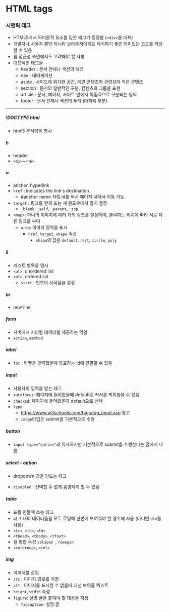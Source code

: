 # HTML tags

### 시맨틱 태그

- HTML5에서 의미론적 요소를 담은 태그가 등장함 (`<div>`를 대체)
- 개발자나 사용자 뿐만 아니라 브라우저에게도 해석하기 좋은 의미있는 코드를 작성할 수 있음
- 웹 접근성 측면에서도 고려해야 할 사항
- 대표적인 태그들
  - header : 문서 전체나 섹션의 헤더
  - nav : 내비게이션
  - aside : 사이드에 위치한 공간, 메인 콘텐츠와 관련성이 적은 콘텐츠
  - section : 문서의 일반적인 구분, 컨텐츠의 그룹을 표현
  - article : 문서, 페이지, 사이트 안에서 독립적으로 구분되는 영역
  - footer : 문서 전체나 섹션의 푸터 (마지막 부분)



-----

##### !DOCTYPE  html

- html5 문서임을 명시



##### h

- header
- `<h1>`~`<h6>`



##### a

- anchor, hyperlink
- `href` : indicates the link's destination
  - #anchor name 처럼  id를 써서 페이지 내에서 이동 가능
- `target` : 링크를 현재 또는 새 윈도우에서 열지 결정
  - `_blank`, `_self`, `_parent`, `_top`
- `<map>`: 하나의 이미지에 여러 개의 링크를 설정하여, 클릭하는 위치에 따라 서로 다른 링크를 부여
  - `area`: 이미지 영역을 표시
    - `href`, `target`, `shape` 속성
      - `shape`의 값은 `default`, `rect`, `circle`, `poly`



##### li

- 리스트 항목을 명시
- `<ul>`: unordered list 
- `<ol>`: ordered list 
  - `start` :  번호의 시작점을 설정



##### br

- new line



##### form

- 서버에서 처리될 데이터를 제공하는 역할
- `action`, `method`



##### label

- `for` : 라벨을 클릭했을때 목표하는 id에 연결할 수 있음



##### input

- 사용자의 입력을 받는 태그
- `autofocus`: 페이지에 들어왔을때 default로 커서를 띄워놓을 수 있음
- `checked`: 페이지에 들어왔을때 default으로 선택
- `type` 
  - https://www.w3schools.com/tags/tag_input.asp 참고
  - `image`타입은 submit을 기본적으로 수행



##### button

- `input type="button"`과 유사하지만 기본적으로 submit을 수행한다는 점에서 다름



##### select - option

- dropdown 창을 만드는 태그

- `disabled` : 선택할 수 없게 음영처리 할 수 있음



##### table

- 표를 만들때 쓰는 태그
- 태그 내의 데이터들을 모두 로딩해 한번에 보여줘야 할 경우에 사용 (아니면 `div`를 사용)
- `<tr>`, `<td>`, `<th>`
- `<thead>`, `<tbody>`, `<tfoot>`
- 셀 병합 속성 `colspan `, `rowspan`
- `<colgroup>`, `<col>`



##### img

- 이미지를 삽입
- `src` : 이미지 경로를 지정
- `alt` : 이미지를 표시할 수 없을때 대신 보여줄 텍스트
- `height`, `width` 속성
- `figure`: 설명 글을 붙여야 할 대상을 지정
  - `figcaption`: 설명 글

